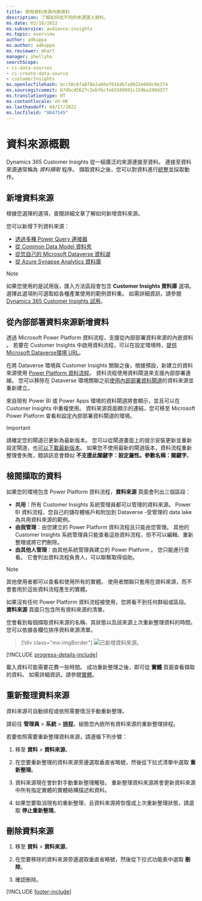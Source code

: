 ```yaml
---
title: 使用資料來源內嵌資料
description: 了解如何從不同的來源匯入資料。
ms.date: 03/18/2022
ms.subservice: audience-insights
ms.topic: overview
author: adkuppa
ms.author: adkuppa
ms.reviewer: mhart
manager: shellyha
searchScope:
- ci-data-sources
- ci-create-data-source
- customerInsights
ms.openlocfilehash: bcc50c6fa8f8e2a66ef6164bfa9022e068c0e374
ms.sourcegitcommit: b7dbcd5627c2ebfbcfe65589991c159ba290d377
ms.translationtype: HT
ms.contentlocale: zh-HK
ms.lasthandoff: 04/27/2022
ms.locfileid: "8647545"
---
```

# <a name="data-sources-overview"></a>資料來源概觀



Dynamics 365 Customer Insights 從一組廣泛的來源連接至資料。 連接至資料來源通常稱為 *資料擷取* 程序。 擷取資料之後，您可以對資料進行[統整](data-unification.md)並採取動作。

## <a name="add-a-data-source"></a>新增資料來源

根據您選擇的選項，查閱詳細文章了解如何新增資料來源。

您可以新增下列資料來源：

- [透過多種 Power Query 連接器](connect-power-query.md)
- [從 Common Data Model 資料夾](connect-common-data-model.md)
- [從您自己的 Microsoft Dataverse 資料湖](connect-dataverse-managed-lake.md)
- [從 Azure Synapse Analytics 資料庫](connect-synapse.md)

> [!NOTE]
> 如果您使用的是試用版，匯入方法區段會包含 **Customer Insights 資料庫** 選項。 選擇此選項則可選取給各種產業使用的範例資料集。 如需詳細資訊，請參閱 [Dynamics 365 Customer Insights 試用](trial-signup.md)。

## <a name="add-data-from-on-premises-data-sources"></a>從內部部署資料來源新增資料

透過 Microsoft Power Platform 資料流程，支援從內部部署資料來源的內嵌資料 。 若要在 Customer Insights 中啟用資料流程，可以在設定環境時，[提供 Microsoft Dataverse環境 URL](create-environment.md)。

在將 Dataverse 環境與 Customer Insights 關聯之後，根據預設，新建立的資料來源使用 [Power Platform 資料流程](/power-query/dataflows/overview-dataflows-across-power-platform-dynamics-365)。 資料流程使用資料閘道來支援內部部署連線。 您可以移除在 Dataverse 環境關聯之前[使用內部部署資料閘道](/data-integration/gateway/service-gateway-app)的資料來源並重新建立。

來自現有 Power BI 或 Power Apps 環境的資料閘道將會顯示，並且可以在 Customer Insights 中重複使用。 資料來源頁面顯示的連結，您可移至 Microsoft Power Platform 查看和設定內部部署資料閘道的環境。

> [!IMPORTANT]
> 請確定您的閘道已更新為最新版本。 您可以從閘道畫面上的提示安裝更新並重新設定閘道，也[可以下載最新版本](https://powerapps.microsoft.com/downloads/)。 如果您不使用最新的閘道版本，資料流程重新整理會失敗，錯誤訊息會類似 **不支援此關鍵字：設定屬性。參數名稱：關鍵字**。

## <a name="review-ingested-data"></a>檢閱擷取的資料
如果您的環境包含 Power Platform 資料流程，**資料來源** 頁面會列出三個區段： 
- **共用**：所有 Customer Insights 系統管理員都可以管理的資料來源。 Power BI 資料流程、您自己的儲存體帳戶和附加到 Dataverse -受管理的 data lake 為共用資料來源的範例。
- **由我管理**：由您建立的 Power Platform 資料流程且只能由您管理。 其他的 Customer Insights 系統管理員只能查看這些資料流程，但不可以編輯、重新整理或將它們刪除。
- **由其他人管理**：由其他系統管理員建立的 Power Platform 。 您只能進行查看。 它會列出資料流程負責人，可以聯繫取得協助。
> [!NOTE]
> 其他使用者都可以查看和使用所有的實體。 使用者關聯只套用在資料來源，而不會套用於這些資料流程產生的實體。

如果沒有任何 Power Platform 資料流程被使用，您將看不到任何群組或區段。 **資料來源** 頁面只包含所有資料來源的清單。

您會看到每個擷取資料來源的名稱、其狀態以及該來源上次重新整理資料的時間。 您可以依據各欄位排序資料來源清單。

> [!div class="mx-imgBorder"]
> ![已新增資料來源。](media/configure-data-datasource-added.png "新增的資料來源")

[!INCLUDE [progress-details-include](includes/progress-details-pane.md)]

載入資料可能需要花費一些時間。 成功重新整理之後，即可從 **實體** 頁面查看擷取的資料。 如需詳細資訊，請參閱[實體](entities.md)。

## <a name="refresh-a-data-source"></a>重新整理資料來源

資料來源可自動排程或依照需要情況手動重新整理。 

請前往 **管理員** > **系統** > [**排程**](system.md#schedule-tab)，組態您內嵌所有資料來源的重新整理排程。

若要依照需要重新整理資料來源，請遵循下列步驟：

1. 移至 **資料** > **資料來源**。

2. 在您要重新整理的資料來源旁邊選取垂直省略號，然後從下拉式清單中選取 **重新整理**。

3. 資料來源現在會針對手動重新整理觸發。 重新整理資料來源將會更新資料來源中所有指定實體的實體結構描述和資料。

4. 如果您要取消現有的重新整理，且資料來源將恢復成上次重新整理狀態，請選取 **停止重新整理**。

## <a name="delete-a-data-source"></a>刪除資料來源

1. 移至 **資料** > **資料來源**。

2. 在您要移除的資料來源旁邊選取垂直省略號，然後從下拉式功能表中選取 **刪除**。

3. 確認刪除。


[!INCLUDE [footer-include](includes/footer-banner.md)]
